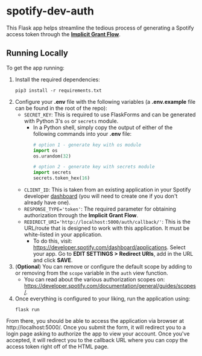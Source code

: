 # spotify-dev-auth
This Flask app helps streamline the tedious process of generating a Spotify access token through the **[Implicit Grant Flow](https://developer.spotify.com/documentation/general/guides/authorization-guide/#implicit-grant-flow)**. 

## Running Locally
To get the app running:
1. Install the required dependencies:
    ```
    pip3 install -r requirements.txt
    ```
2. Configure your **.env** file with the following variables (a **.env.example** file can be found in the root of the repo):
    - `SECRET_KEY`: This is required to use FlaskForms and can be generated with Python 3's `os` or `secrets` module.
        - In a Python shell, simply copy the output of either of the following commands into your **.env** file:
            ```Python
            # option 1 - generate key with os module
            import os
            os.urandom(32)

            # option 2 - generate key with secrets module
            import secrets
            secrets.token_hex(16)
            ```
    - `CLIENT_ID`: This is taken from an existing application in your Spotify developer [dashboard](https://developer.spotify.com/dashboard/) (you will need to create one if you don't already have one).
    - `RESPONSE_TYPE='token'`: The required parameter for obtaining authorization through the **Implicit Grant Flow**.
    - `REDIRECT_URI='http://localhost:5000/auth/callback/'`: This is the URL/route that is designed to work with this application. It must be white-listed in your application. 
        - To do this, visit: https://developer.spotify.com/dashboard/applications. Select your app. Go to **EDIT SETTINGS > Redirect URIs**, add in the URL and click **SAVE**.
3. (**Optional**) You can remove or configure the default scope by adding to or removing from the `scope` variable in the `auth` view function.
    - You can read about the various authorization scopes on: https://developer.spotify.com/documentation/general/guides/scopes/.
4. Once everything is configured to your liking, run the application using:
    ```
    flask run
    ```
From there, you should be able to access the application via browser at http://localhost:5000/. Once you submit the form, it will redirect you to a login page asking to authorize the app to view your account. Once you've accepted, it will redirect you to the callback URL where you can copy the access token right off of the HTML page.

